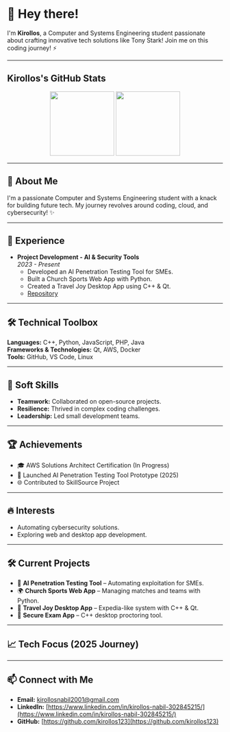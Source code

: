 # 👋 Hey there!

I'm **Kirollos**, a Computer and Systems Engineering student passionate about crafting innovative tech solutions like Tony Stark! Join me on this coding journey! ⚡

---

## Kirollos's GitHub Stats
<div align="center">
  <img src="https://github-readme-stats.vercel.app/api?username=kirollos123&show_icons=true&theme=dark&hide_border=true&bg_color=0D1117&title_color=FFFFFF&text_color=9CA3AF" height="150" />
  <img src="https://github-readme-stats.vercel.app/api/top-langs/?username=kirollos123&layout=compact&theme=dark&hide_border=true&bg_color=0D1117&title_color=FFFFFF&langs_count=6" height="150" />
</div>

---

## 🌟 About Me
I'm a passionate Computer and Systems Engineering student with a knack for building future tech. My journey revolves around coding, cloud, and cybersecurity! ✨

---

## 💼 Experience
- **Project Development - AI & Security Tools**  
  *2023 - Present*  
  - Developed an AI Penetration Testing Tool for SMEs.  
  - Built a Church Sports Web App with Python.  
  - Created a Travel Joy Desktop App using C++ & Qt.  
  - [Repository](https://github.com/kirollos123)

---

## 🛠️ Technical Toolbox
**Languages:** C++, Python, JavaScript, PHP, Java  
**Frameworks & Technologies:** Qt, AWS, Docker  
**Tools:** GitHub, VS Code, Linux

---

## 🌱 Soft Skills
- **Teamwork:** Collaborated on open-source projects.  
- **Resilience:** Thrived in complex coding challenges.  
- **Leadership:** Led small development teams.

---

## 🏆 Achievements
- 🎓 AWS Solutions Architect Certification (In Progress)  
- 🚀 Launched AI Penetration Testing Tool Prototype (2025)  
- 🌐 Contributed to SkillSource Project

---

## 🔥 Interests
- Automating cybersecurity solutions.  
- Exploring web and desktop app development.

---

## 🛠️ Current Projects
- 🧠 **AI Penetration Testing Tool** – Automating exploitation for SMEs.  
- 🌍 **Church Sports Web App** – Managing matches and teams with Python.  
- 🧳 **Travel Joy Desktop App** – Expedia-like system with C++ & Qt.  
- 🔐 **Secure Exam App** – C++ desktop proctoring tool.

---

## 📈 Tech Focus (2025 Journey)


---

## 📫 Connect with Me
- **Email:** [kirollosnabil2001@gmail.com](mailto:kirollosnabil2001@gmail.com)  
- **LinkedIn:** [https://www.linkedin.com/in/kirollos-nabil-302845215/](https://www.linkedin.com/in/kirollos-nabil-302845215/)  
- **GitHub:** [https://github.com/kirollos123](https://github.com/kirollos123)
